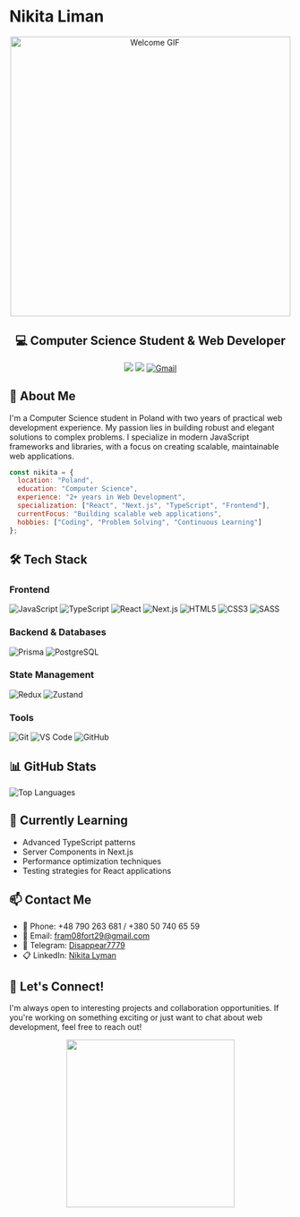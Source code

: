 # Nikita Liman

<div align="center">
  <img src="https://user-images.githubusercontent.com/74038190/225813708-98b745f2-7d22-48cf-9150-083f1b00d6c9.gif" alt="Welcome GIF" width="500px">
  
  ## 💻 Computer Science Student & Web Developer

  <a href="https://t.me/disappear7779"><img src="https://img.shields.io/badge/Telegram-2CA5E0?style=for-the-badge&logo=telegram&logoColor=white"></a>
  <a href="https://www.linkedin.com/in/nikita-lyman-325844332/"><img src="https://img.shields.io/badge/LinkedIn-0077B5?style=for-the-badge&logo=linkedin&logoColor=white"></a>
<a href="https://mail.google.com/mail/?view=cm&fs=1&to=fram08fort29@gmail.com">
  <img src="https://img.shields.io/badge/Gmail-D14836?style=for-the-badge&logo=gmail&logoColor=white" alt="Gmail">
</a>

</div>

## 🧐 About Me

I'm a Computer Science student in Poland with two years of practical web development experience. My passion lies in building robust and elegant solutions to complex problems. I specialize in modern JavaScript frameworks and libraries, with a focus on creating scalable, maintainable web applications.

```javascript
const nikita = {
  location: "Poland",
  education: "Computer Science",
  experience: "2+ years in Web Development",
  specialization: ["React", "Next.js", "TypeScript", "Frontend"],
  currentFocus: "Building scalable web applications",
  hobbies: ["Coding", "Problem Solving", "Continuous Learning"]
};
```

## 🛠️ Tech Stack


  
### Frontend
  
![JavaScript](https://img.shields.io/badge/JavaScript-F7DF1E?style=for-the-badge&logo=javascript&logoColor=black)
![TypeScript](https://img.shields.io/badge/TypeScript-3178C6?style=for-the-badge&logo=typescript&logoColor=white)
![React](https://img.shields.io/badge/React-61DAFB?style=for-the-badge&logo=react&logoColor=black)
![Next.js](https://img.shields.io/badge/Next.js-000000?style=for-the-badge&logo=next.js&logoColor=white)
![HTML5](https://img.shields.io/badge/HTML5-E34F26?style=for-the-badge&logo=html5&logoColor=white)
![CSS3](https://img.shields.io/badge/CSS3-1572B6?style=for-the-badge&logo=css3&logoColor=white)
![SASS](https://img.shields.io/badge/SASS-CC6699?style=for-the-badge&logo=sass&logoColor=white)

### Backend & Databases
  
![Prisma](https://img.shields.io/badge/Prisma-2D3748?style=for-the-badge&logo=prisma&logoColor=white)
![PostgreSQL](https://img.shields.io/badge/PostgreSQL-316192?style=for-the-badge&logo=postgresql&logoColor=white)

### State Management
  
![Redux](https://img.shields.io/badge/Redux-764ABC?style=for-the-badge&logo=redux&logoColor=white)
![Zustand](https://img.shields.io/badge/Zustand-000000?style=for-the-badge&logo=zustand&logoColor=white)

### Tools
  
![Git](https://img.shields.io/badge/Git-F05032?style=for-the-badge&logo=git&logoColor=white)
![VS Code](https://img.shields.io/badge/VS_Code-007ACC?style=for-the-badge&logo=visual-studio-code&logoColor=white)
![GitHub](https://img.shields.io/badge/GitHub-181717?style=for-the-badge&logo=github&logoColor=white)



## 📊 GitHub Stats

<div>
  <img src="https://github-readme-stats.vercel.app/api/top-langs/?username=Nikitaliman&layout=compact&theme=tokyonight" alt="Top Languages">
</div>

## 🌱 Currently Learning

- Advanced TypeScript patterns
- Server Components in Next.js
- Performance optimization techniques
- Testing strategies for React applications

## 📫 Contact Me

- 📱 Phone: +48 790 263 681 / +380 50 740 65 59
- 📧 Email: fram08fort29@gmail.com
- 💬 Telegram: [Disappear7779](https://t.me/disappear7779)
- 📋 LinkedIn: [Nikita Lyman](https://www.linkedin.com/in/nikita-lyman-325844332/)

## 🤝 Let's Connect!

I'm always open to interesting projects and collaboration opportunities. If you're working on something exciting or just want to chat about web development, feel free to reach out!

<div align="center">
  <img src="https://media1.giphy.com/media/v1.Y2lkPTc5MGI3NjExZDdoZGJlbmdlcXp5YXViNWtyMzRmaHo5OG9odTc5YXRnYXNpeGJyZyZlcD12MV9pbnRlcm5hbF9naWZfYnlfaWQmY3Q9Zw/ZOGCyj0NW28gg/giphy.gif" width="300px">
</div>
